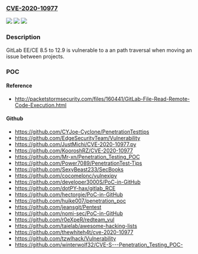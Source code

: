 ### [CVE-2020-10977](https://cve.mitre.org/cgi-bin/cvename.cgi?name=CVE-2020-10977)
![](https://img.shields.io/static/v1?label=Product&message=n%2Fa&color=blue)
![](https://img.shields.io/static/v1?label=Version&message=n%2Fa&color=blue)
![](https://img.shields.io/static/v1?label=Vulnerability&message=n%2Fa&color=brighgreen)

### Description

GitLab EE/CE 8.5 to 12.9 is vulnerable to a an path traversal when moving an issue between projects.

### POC

#### Reference
- http://packetstormsecurity.com/files/160441/GitLab-File-Read-Remote-Code-Execution.html

#### Github
- https://github.com/CYJoe-Cyclone/PenetrationTesttips
- https://github.com/EdgeSecurityTeam/Vulnerability
- https://github.com/JustMichi/CVE-2020-10977.py
- https://github.com/KooroshRZ/CVE-2020-10977
- https://github.com/Mr-xn/Penetration_Testing_POC
- https://github.com/Power7089/PenetrationTest-Tips
- https://github.com/SexyBeast233/SecBooks
- https://github.com/cocomelonc/vulnexipy
- https://github.com/developer3000S/PoC-in-GitHub
- https://github.com/dotPY-hax/gitlab_RCE
- https://github.com/hectorgie/PoC-in-GitHub
- https://github.com/huike007/penetration_poc
- https://github.com/jeansgit/Pentest
- https://github.com/nomi-sec/PoC-in-GitHub
- https://github.com/r0eXpeR/redteam_vul
- https://github.com/taielab/awesome-hacking-lists
- https://github.com/thewhiteh4t/cve-2020-10977
- https://github.com/tzwlhack/Vulnerability
- https://github.com/winterwolf32/CVE-S---Penetration_Testing_POC-

